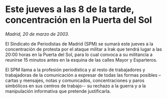 # Este jueves a las 8 de la tarde, concentración en la Puerta del Sol

*Madrid, 20 de marzo de 2003.*

El Sindicato de Periodistas de Madrid (SPM) se sumará este jueves a la concentración de protesta por el ataque militar a Irak que tendrá lugar a las 20:00 horas en la Puerta del Sol, para lo cual convoca a su militancia a reunirse 15 minutos antes en la esquina de las calles Mayor y Esparteros.

El SPM llama a la profesión periodística y al resto de trabajadores y trabajadoras de la comunicación a expresar de todas las formas posibles –cartas y mensajes, notas y comunicados, concentraciones y paros simbólicos en sus centros de trabajo-- su rechazo a la guerra y a la manipulación informativa que pretende justificarla.
